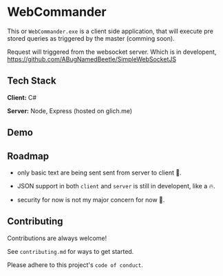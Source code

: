 
# WebCommander

This or `WebCommander.exe` is a client side application, that will execute pre stored queries as triggered by the master (comming soon).

Request will triggered from the websocket server. Which is in developent, https://github.com/ABugNamedBeetle/SimpleWebSocketJS


## Tech Stack

**Client:** C#

**Server:** Node, Express (hosted on glich.me)


## Demo




## Roadmap

- only basic text are being sent sent from server to client 🤣.

- JSON support in both `client` and `server` is still in developent, like a 🔥.

- security for now is not my major concern for now 🤔.

## Contributing

Contributions are always welcome!

See `contributing.md` for ways to get started.

Please adhere to this project's `code of conduct`.

